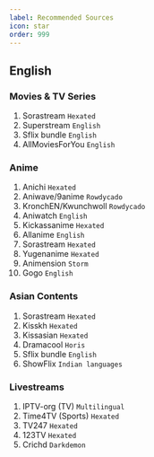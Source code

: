 ```yaml
---
label: Recommended Sources
icon: star
order: 999
---
```


## English

### Movies & TV Series
1. Sorastream `Hexated`
2. Superstream `English`
3. Sflix bundle `English`
4. AllMoviesForYou `English`

### Anime
1. Anichi `Hexated`
2. Aniwave/9anime `Rowdycado`
3. KronchEN/Kwunchwoll `Rowdycado`
4. Aniwatch `English`
5. Kickassanime `Hexated`
6. Allanime `English`
7. Sorastream `Hexated`
8. Yugenanime `Hexated`
9. Animension `Storm`
10. Gogo `English`

### Asian Contents
1. Sorastream `Hexated`
2. Kisskh `Hexated` 
3. Kissasian `Hexated`
4. Dramacool `Horis`
5. Sflix bundle `English`
6. ShowFlix `Indian languages`

### Livestreams
1. IPTV-org (TV) `Multilingual`
2. Time4TV (Sports) `Hexated`
3. TV247 `Hexated`
4. 123TV `Hexated`
5. Crichd `Darkdemon`
